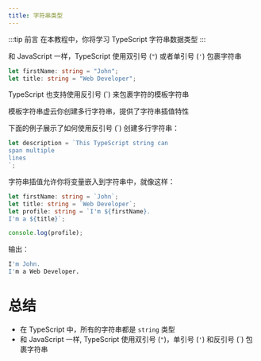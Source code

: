 ```yaml
---
title: 字符串类型
---
```


:::tip 前言
在本教程中，你将学习 TypeScript 字符串数据类型
:::

和 JavaScript 一样，TypeScript 使用双引号 (`"`) 或者单引号 (`'`) 包裹字符串

```ts
let firstName: string = "John";
let title: string = "Web Developer";
```

TypeScript 也支持使用反引号 (`) 来包裹字符的模板字符串

模板字符串虚云你创建多行字符串，提供了字符串插值特性

下面的例子展示了如何使用反引号 (`) 创建多行字符串：

```ts
let description = `This TypeScript string can
span multiple
lines
`;
```

字符串插值允许你将变量嵌入到字符串中，就像这样：

```ts
let firstName: string = `John`;
let title: string = `Web Developer`;
let profile: string = `I'm ${firstName}.
I'm a ${title}`;

console.log(profile);
```

输出：

```sh
I'm John.
I'm a Web Developer.
```

# 总结

- 在 TypeScript 中，所有的字符串都是 `string` 类型
- 和 JavaScript 一样, TypeScript 使用双引号 (`"`)，单引号 (`'`) 和反引号 (`) 包裹字符串
